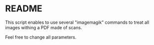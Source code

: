# README

This script enables to use several "imagemagik" commands to treat all images withing a PDF made of scans.

Feel free to change all parameters.
